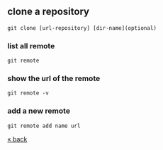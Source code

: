 
## clone a repository
	git clone [url-repository] [dir-name](optional)
	
### list all remote
	git remote
### show the url of the remote
	git remote -v
### add a new remote
    git remote add name url
  
[&laquo; back](https://github.com/MRCardoso/git-code/blob/master/topics/tag.md)
